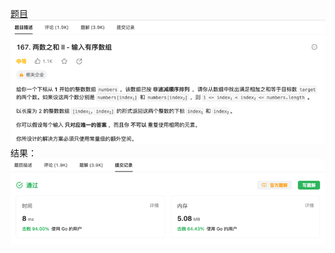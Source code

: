 [题目](https://leetcode.cn/problems/two-sum-ii-input-array-is-sorted/description/?envType=study-plan-v2&envId=top-interview-150)
![pic](img.png)
结果：
![pic](result.png)